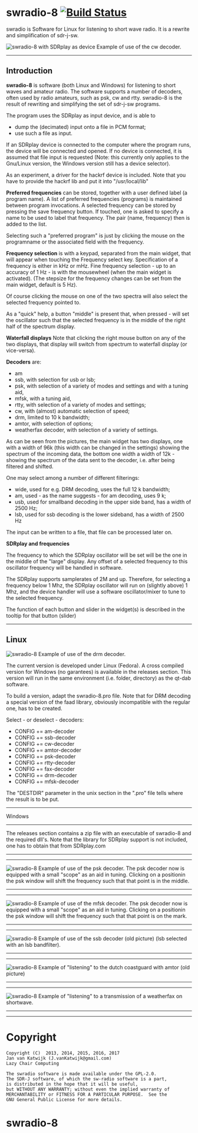 # swradio-8 [![Build Status](https://travis-ci.org/JvanKatwijk/swradio-8.svg?branch=master)](https://travis-ci.org/JvanKatwijk/swradio-8)

swradio is  Software for Linux for listening to short wave radio.
It is a rewrite and simplification of sdr-j-sw.

![swradio-8 with SDRplay as device](/swradio-cw.png?raw=true)
Example of use of the cw decoder.

------------------------------------------------------------------
Introduction
------------------------------------------------------------------

**swradio-8** is software (both Linux and Windows) for
listening to short waves and amateur radio.
The software supports a number of decoders,
often used by radio amateurs, such as psk, cw and rtty.
swradio-8 is the result of rewriting and simplifying the set
of sdr-j-sw programs.

The program uses the SDRplay as input device, and is able to
* dump the (decimated) input onto a file in PCM format;
* use such a file as input.

If an SDRplay device is connected to the computer where the program runs,
the device will be connected and opened. If no device is connected,
it is assumed that file input is requested (Note: this currently
only applies to the Gnu/Linux version, the Windows version still
has a device selector).

As an experiment, a driver for the hackrf device is included. Note that
you have to provide the hackrf lib and put it into "/usr/local/lib"

**Preferred frequencies**
can be stored, together with a user defined label (a program name).
A list of preferred frequencies (programs) is
maintained between program invocations.
A selected frequency can be stored by pressing the save frequency button.
If touched, one is asked to specify a name to be used to label that frequency.
The pair (name, frequency) then is added to the list.

Selecting such a "preferred program" is just by clicking the mouse on 
the programname or the associated field with the frequency.

**Frequency selection**
is with a keypad, separated from the main widget,
that will appear when touching the Frequency select key.
Specification  of a frequency is either in kHz or mHz.
Fine frequency selection - up to an accuracy of 1 Hz - is with the
mousewheel (when the main widget is activated).
(The stepsize for the frequency changes can be set from the main widget, default is 5 Hz).

Of course clicking the mouse on one of the two spectra will also select the
selected frequency pointed to.

As a "quick" help, a button "middle" is present that, when pressed - will set the oscillator such
that the selected frequency is in the middle of the right half of the spectrum display.

**Waterfall displays**
Note that clicking the right mouse button on any of the two displays, that display will switch from spectrum
to waterfall display (or vice-versa).

**Decoders** are:
* am
* ssb, with selection for usb or lsb;
* psk, with selection of a variety of modes and settings and with a tuning aid,
* mfsk, with a tuning aid,
* rtty, with selection of a variety of modes and settings;
* cw, with (almost) automatic selection of speed;
* drm, limited to 10 k bandwidth;
* amtor, with selection of options;
* weatherfax decoder, with selection of a variety of settings.

As can be seen from the pictures, the main widget has two displays, one with a
width of 96k (this width can be changed in the settings)
showing the spectrum of the incoming data,
the bottom one width a width of 12k -
showing the spectrum of the data sent to the decoder, i.e. after being
filtered and shifted.

One may select among a number of different filterings:
* wide, used for e.g. DRM decoding, uses the full 12 k bandwidth;
* am, used - as the name suggests - for am decoding, uses 9 k;
* usb, used for smallband decoding in the upper side band, has a width of 2500 Hz;
* lsb, used for ssb decoding is the lower sideband, has a width of 2500 Hz

The input can be written to a file, that file can be processed later on.

**SDRplay and frequencies**

The frequency to which the SDRplay oscillator will be set will be
the one in the middle of the "large" display. Any offset of a selected
frequency to this oscillator frequency will be handled in software.

The SDRplay supports samplerates of 2M and up. Therefore, for selecting
a frequency below 1 Mhz, the SDRplay oscillator will run on (slightly above)
1 Mhz, and the device handler will use a software oscillator/mixer to tune to
the selected frequency.

The function of each button and slider in the widget(s) is described in the
tooltip for that button (slider)

------------------------------------------------------------------
Linux
------------------------------------------------------------------
![swradio-8](/swradio-drm.png?raw=true)
Example of use of the drm decoder.

The current version is developed under Linux (Fedora). A cross compiled version
for Windows (no garantees) is available in the releases section.
This version will
run in the same environment (i.e. folder, directory) as the qt-dab software.

To build a version, adapt the swradio-8.pro file.
Note that for DRM decoding a special version of the faad library,
obviously incompatible with the regular one, has to be created.

Select - or deselect - decoders:

* CONFIG          += am-decoder
* CONFIG          += ssb-decoder
* CONFIG          += cw-decoder
* CONFIG          += amtor-decoder
* CONFIG          += psk-decoder
* CONFIG          += rtty-decoder
* CONFIG          += fax-decoder
* CONFIG          += drm-decoder
* CONFIG          += mfsk-decoder

The "DESTDIR" parameter in the unix section in the ".pro" file tells where the result is to be put.

-------------------------------------------------------------------------

Windows

-------------------------------------------------------------------------

The releases section contains a zip file with an executable of swradio-8 
and the required dll's. Note that the library for SDRplay support is not
included, one has to obtain that from SDRplay.com

-------------------------------------------------------------------------
--------------------------------------------------------------------------

![swradio-8](/swradio-psk.png?raw=true)
Example of use of the psk decoder. The psk decoder now is equipped with
a small "scope" as an aid in tuning. Clicking on a positionin the
psk window will shift the frequency such that that point is in the middle.

--------------------------------------------------------------------------
--------------------------------------------------------------------------

![swradio-8](/swradio-mfsk.png?raw=true)
Example of use of the mfsk decoder. The psk decoder now is equipped with
a small "scope" as an aid in tuning. Clicking on a positionin the
psk window will shift the frequency such that that point is on the mark.

--------------------------------------------------------------------------
--------------------------------------------------------------------------

![swradio-8](/Screenshot-swradio-4.png?raw=true)
Example of use of the ssb decoder (old picture) (lsb selected with an lsb bandfilter).

--------------------------------------------------------------------------
--------------------------------------------------------------------------

![swradio-8](/screenshot-amtor.png?raw=true)
Example of "listening" to the dutch coastguard with amtor (old picture)

--------------------------------------------------------------------------
----------------------------------------------------------------------

![swradio-8](/swradio-fax.png?raw=true)
Example of "listening" to a transmission of a weatherfax on shortwave.

--------------------------------------------------------------------------
--------------------------------------------------------------------------

# Copyright


	Copyright (C)  2013, 2014, 2015, 2016, 2017
	Jan van Katwijk (J.vanKatwijk@gmail.com)
	Lazy Chair Computing

	The swradio software is made available under the GPL-2.0.
	The SDR-J software, of which the sw-radio software is a part, 
	is distributed in the hope that it will be useful,
	but WITHOUT ANY WARRANTY; without even the implied warranty of
	MERCHANTABILITY or FITNESS FOR A PARTICULAR PURPOSE.  See the
	GNU General Public License for more details.

# swradio-8
